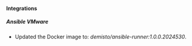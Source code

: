
#### Integrations

##### Ansible VMware

- Updated the Docker image to: *demisto/ansible-runner:1.0.0.2024530*.

